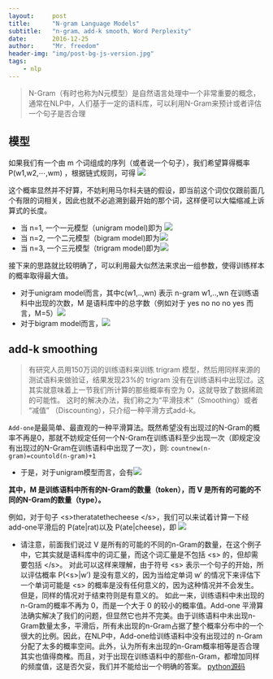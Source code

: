 ```yaml
---
layout:     post
title:      "N-gram Language Models"
subtitle:   "n-gram、add-k smooth、Word Perplexity"
date:       2016-12-25
author:     "Mr. freedom"
header-img: "img/post-bg-js-version.jpg"
tags:
    - nlp 
---
```


>N-Gram（有时也称为N元模型）是自然语言处理中一个非常重要的概念，通常在NLP中，人们基于一定的语料库，可以利用N-Gram来预计或者评估一个句子是否合理

## 模型
如果我们有一个由 m 个词组成的序列（或者说一个句子），我们希望算得概率 P(w1,w2,⋯,wm) ，根据链式规则，可得 <img src="http://chart.googleapis.com/chart?cht=tx&chl=P(w_1%2Cw_2%2C...%2Cw_m)%3DP(w_1)P(w_2%7Cw_1)P(w_3%7Cw_1w_2)...P(w_m%7Cw_1...2_%7Bm-1%7D)" style="border:none;" />

这个概率显然并不好算，不妨利用马尔科夫链的假设，即当前这个词仅仅跟前面几个有限的词相关，因此也就不必追溯到最开始的那个词，这样便可以大幅缩减上诉算式的长度。

* 当 n=1, 一个一元模型（unigram model)即为 <img src="http://chart.googleapis.com/chart?cht=tx&chl=p(w_%7B1%7D%2Cw_%7B2%7D%2Cw_%7B3%7D%2C...%2Cw_%7Bm%7D)%3D%5Cprod_%7Bi%3D1%7D%5Em%20p(w_i)" style="border:none;" />
* 当 n=2, 一个二元模型（bigram model)即为<img src="http://chart.googleapis.com/chart?cht=tx&chl=p(w_%7B1%7D%2Cw_%7B2%7D%2Cw_%7B3%7D%2C...%2Cw_%7Bm%7D)%3D%5Cprod_%7Bi%3D1%7D%5Em%20p(w_i%7Cw_%7Bi-1%7D)" style="border:none;" />
* 当 n=3, 一个三元模型（trigram model)即为<img src="http://chart.googleapis.com/chart?cht=tx&chl=p(w_%7B1%7D%2Cw_%7B2%7D%2Cw_%7B3%7D%2C...%2Cw_%7Bm%7D)%3D%5Cprod_%7Bi%3D1%7D%5Em%20p(w_i%7Cw_%7Bi-2%7Dw_%7Bi-1%7D)" style="border:none;" />

接下来的思路就比较明确了，可以利用最大似然法来求出一组参数，使得训练样本的概率取得最大值。

* 对于unigram model而言，其中c(w1,..,wn) 表示 n-gram w1,..,wn 在训练语料中出现的次数，M 是语料库中的总字数（例如对于 yes no no no yes 而言，M=5）<img src="http://chart.googleapis.com/chart?cht=tx&chl=p(w_%7Bi%7D)%3D%5Cfrac%7BC(w_i)%7D%7BM%7D" style="border:none;" />
* 对于bigram model而言，<img src="http://chart.googleapis.com/chart?cht=tx&chl=p(w_%7Bi%7D%7Cw_%7Bi-1%7D)%3D%5Cfrac%7BC(w_%7Bi-1%7Dw_i)%7D%7BC(w_%7Bi-1%7D%7D" style="border:none;" />

## add-k smoothing
>有研究人员用150万词的训练语料来训练 trigram 模型，然后用同样来源的测试语料来做验证，结果发现23%的 trigram 没有在训练语料中出现过。这其实就意味着上一节我们所计算的那些概率有空为 0，这就导致了数据稀疏的可能性。
>这时的解决办法，我们称之为“平滑技术”（Smoothing）或者 “减值” （Discounting），只介绍一种平滑方式add-k。

`Add-one`是最简单、最直观的一种平滑算法。既然希望没有出现过的N-Gram的概率不再是0，那就不妨规定任何一个N-Gram在训练语料至少出现一次（即规定没有出现过的N-Gram在训练语料中出现了一次），则: `countnew(n-gram)=countold(n-gram)+1`

* 于是，对于unigram模型而言，会有<img src="http://chart.googleapis.com/chart?cht=tx&chl=p_%7Badd1%7D(w_i)%3D%5Cfrac%7BC(w_i)%2B1%7D%7BM%2B%7CV%7C%7D" style="border:none;" />

**其中，M 是训练语料中所有的N-Gram的数量（token），而 V 是所有的可能的不同的N-Gram的数量（type）。**

例如，对于句子 \<s\>theratatethecheese \</s\>，我们可以来试着计算一下经add-one平滑后的 P(ate|rat)以及 P(ate|cheese)，即 <img src="http://chart.googleapis.com/chart?cht=tx&chl=P(ate%7Crat)%3D%5Cfrac%7BC(ratate)%2B1%7D%7BC(rat)%2B%7CV%7C%7D%3D%5Cfrac%7B2%7D%7B6%7D" style="border:none;" />

* 请注意，前面我们说过 V 是所有的可能的不同的n-Gram的数量，在这个例子中，它其实就是语料库中的词汇量，而这个词汇量是不包括 \<s> 的，但却需要包括 \</s>。 对此可以这样来理解，由于符号 \<s> 表示一个句子的开始，所以评估概率 P(\<s>|w′) 是没有意义的，因为当给定单词 w′ 的情况下来评估下一个单词可能是 \<s> 的概率是没有任何意义的，因为这种情况并不会发生。但是，同样的情况对于结束符则是有意义的。
如此一来，训练语料中未出现的n-Gram的概率不再为 0，而是一个大于 0 的较小的概率值。Add-one 平滑算法确实解决了我们的问题，但显然它也并不完美。由于训练语料中未出现n-Gram数量太多，平滑后，所有未出现的n-Gram占据了整个概率分布中的一个很大的比例。因此，在NLP中，Add-one给训练语料中没有出现过的 n-Gram 分配了太多的概率空间。此外，认为所有未出现的n-Gram概率相等是否合理其实也值得商榷。而且，对于出现在训练语料中的那些n-Gram，都增加同样的频度值，这是否欠妥，我们并不能给出一个明确的答案。
[python源码](https://github.com/soulpacket/pythonwindows/tree/master/n-gram)
